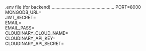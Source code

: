 .env file (for backend)
..................................................
PORT=8000 <br>
MONGODB_URL= <br>
JWT_SECRET= <br>
EMAIL= <br>
EMAIL_PASS= <br>
CLOUDINARY_CLOUD_NAME= <br>
CLOUDINARY_API_KEY= <br>
CLOUDINARY_API_SECRET= <br>
